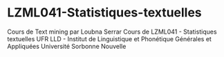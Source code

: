 # LZML041-Statistiques-textuelles
Cours de Text mining par Loubna Serrar
Cours de LZML041 - Statistiques textuelles
UFR LLD - Institut de Linguistique et Phonétique Générales et Appliquées 
Université Sorbonne Nouvelle
